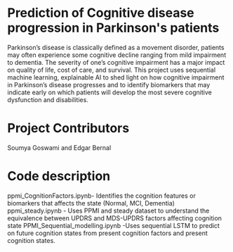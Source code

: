 # Prediction of Cognitive disease progression in Parkinson's patients
Parkinson’s disease is classically defined as a movement disorder, patients may often experience some cognitive decline ranging from mild impairment to dementia. The severity of one’s cognitive impairment has a major impact on quality of life, cost of care, and survival. This project  uses sequential machine learning, explainable AI to shed light on how cognitive impairment in Parkinson’s disease progresses and to identify biomarkers that may indicate early on which patients will develop the most severe cognitive dysfunction and disabilities.

# Project Contributors
Soumya Goswami and Edgar Bernal

# Code description
ppmi_CognitionFactors.ipynb- Identifies the cognition features or biomarkers that affects the state (Normal, MCI, Dementia)
ppmi_steady.ipynb          - Uses PPMI and steady dataset to understand the equivalence between UPDRS and MDS-UPDRS factors affecting cognition state
PPMI_Sequential_modelling.ipynb -Uses sequential LSTM to predict on future cognition states from present cognition factors and present cognition states.
